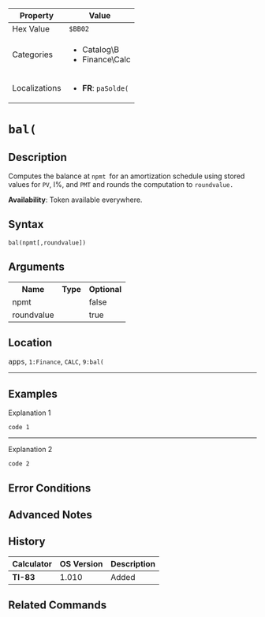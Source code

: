 | Property      | Value |
|---------------|-------|
| Hex Value     | `$BB02`|
| Categories    | <ul><li>Catalog\B</li><li>Finance\Calc</li></ul> |
| Localizations | <ul><li><b>FR</b>: `paSolde(`</li></ul> |

# `bal(`

## Description
Computes the balance at `npmt `for an amortization schedule using stored values for `PV`, I%, and `PMT` and rounds the computation to `roundvalue.`


<b>Availability</b>: Token available everywhere.

## Syntax
`bal(npmt[,roundvalue])`

## Arguments
<table>
<tr><th>Name</th><th>Type</th><th>Optional</th></tr>

<tr><td>npmt</td><td></td><td>false</td></tr>

<tr><td>roundvalue</td><td></td><td>true</td></tr>

</table>

## Location
<kbd>apps</kbd>, `1:Finance`, `CALC`, `9:bal(`
<hr>

## Examples

Explanation 1
```ti-basic
code 1
```
---
Explanation 2
```ti-basic
code 2
```

## Error Conditions


## Advanced Notes


## History
| Calculator | OS Version | Description |
|------------|------------|-------------|
| <b>TI-83</b> | 1.010 | Added

## Related Commands

    